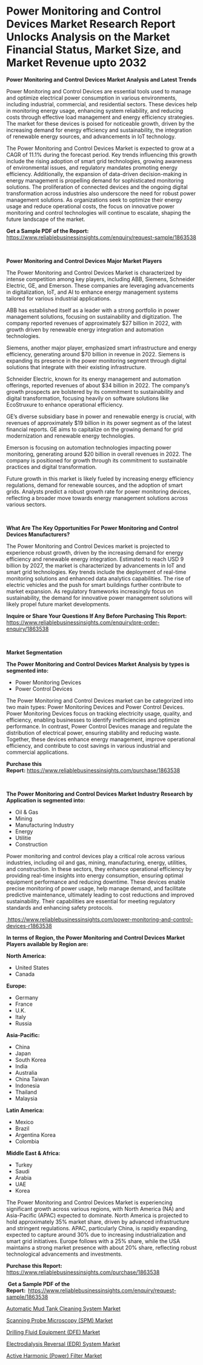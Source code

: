 <p><h1>Power Monitoring and Control Devices Market Research Report Unlocks Analysis on the Market Financial Status, Market Size, and Market Revenue upto 2032</h1></p><p><strong>Power Monitoring and Control Devices Market Analysis and Latest Trends</strong></p>
<p><p>Power Monitoring and Control Devices are essential tools used to manage and optimize electrical power consumption in various environments, including industrial, commercial, and residential sectors. These devices help in monitoring energy usage, enhancing system reliability, and reducing costs through effective load management and energy efficiency strategies. The market for these devices is poised for noticeable growth, driven by the increasing demand for energy efficiency and sustainability, the integration of renewable energy sources, and advancements in IoT technology.</p><p>The Power Monitoring and Control Devices Market is expected to grow at a CAGR of 11.1% during the forecast period. Key trends influencing this growth include the rising adoption of smart grid technologies, growing awareness of environmental issues, and regulatory mandates promoting energy efficiency. Additionally, the expansion of data-driven decision-making in energy management is propelling demand for sophisticated monitoring solutions. The proliferation of connected devices and the ongoing digital transformation across industries also underscore the need for robust power management solutions. As organizations seek to optimize their energy usage and reduce operational costs, the focus on innovative power monitoring and control technologies will continue to escalate, shaping the future landscape of the market.</p></p>
<p><strong>Get a Sample PDF of the Report:&nbsp;</strong> <a href="https://www.reliablebusinessinsights.com/enquiry/request-sample/1863538?utm_campaign=75&utm_medium=2&utm_source=Github&utm_content=ia&utm_term=28022025&utm_id=power-monitoring-and-control-devices">https://www.reliablebusinessinsights.com/enquiry/request-sample/1863538</a></p>
<p>&nbsp;</p>
<p><strong>Power Monitoring and Control Devices Major Market Players</strong></p>
<p><p>The Power Monitoring and Control Devices Market is characterized by intense competition among key players, including ABB, Siemens, Schneider Electric, GE, and Emerson. These companies are leveraging advancements in digitalization, IoT, and AI to enhance energy management systems tailored for various industrial applications.</p><p>ABB has established itself as a leader with a strong portfolio in power management solutions, focusing on sustainability and digitization. The company reported revenues of approximately $27 billion in 2022, with growth driven by renewable energy integration and automation technologies.</p><p>Siemens, another major player, emphasized smart infrastructure and energy efficiency, generating around $70 billion in revenue in 2022. Siemens is expanding its presence in the power monitoring segment through digital solutions that integrate with their existing infrastructure.</p><p>Schneider Electric, known for its energy management and automation offerings, reported revenues of about $34 billion in 2022. The company’s growth prospects are bolstered by its commitment to sustainability and digital transformation, focusing heavily on software solutions like EcoStruxure to enhance operational efficiency.</p><p>GE’s diverse subsidiary base in power and renewable energy is crucial, with revenues of approximately $19 billion in its power segment as of the latest financial reports. GE aims to capitalize on the growing demand for grid modernization and renewable energy technologies.</p><p>Emerson is focusing on automation technologies impacting power monitoring, generating around $20 billion in overall revenues in 2022. The company is positioned for growth through its commitment to sustainable practices and digital transformation.</p><p>Future growth in this market is likely fueled by increasing energy efficiency regulations, demand for renewable sources, and the adoption of smart grids. Analysts predict a robust growth rate for power monitoring devices, reflecting a broader move towards energy management solutions across various sectors.</p></p>
<p>&nbsp;</p>
<p><strong>What Are The Key Opportunities For Power Monitoring and Control Devices Manufacturers?</strong></p>
<p><p>The Power Monitoring and Control Devices market is projected to experience robust growth, driven by the increasing demand for energy efficiency and renewable energy integration. Estimated to reach USD 9 billion by 2027, the market is characterized by advancements in IoT and smart grid technologies. Key trends include the deployment of real-time monitoring solutions and enhanced data analytics capabilities. The rise of electric vehicles and the push for smart buildings further contribute to market expansion. As regulatory frameworks increasingly focus on sustainability, the demand for innovative power management solutions will likely propel future market developments.</p></p>
<p><strong>Inquire or Share Your Questions If Any Before Purchasing This Report:</strong> <a href="https://www.reliablebusinessinsights.com/enquiry/pre-order-enquiry/1863538?utm_campaign=75&utm_medium=2&utm_source=Github&utm_content=ia&utm_term=28022025&utm_id=power-monitoring-and-control-devices">https://www.reliablebusinessinsights.com/enquiry/pre-order-enquiry/1863538</a></p>
<p>&nbsp;</p>
<p><strong>Market Segmentation</strong></p>
<p><strong>The Power Monitoring and Control Devices Market Analysis by types is segmented into:</strong></p>
<p><ul><li>Power Monitoring Devices</li><li>Power Control Devices</li></ul></p>
<p><p>The Power Monitoring and Control Devices market can be categorized into two main types: Power Monitoring Devices and Power Control Devices. Power Monitoring Devices focus on tracking electricity usage, quality, and efficiency, enabling businesses to identify inefficiencies and optimize performance. In contrast, Power Control Devices manage and regulate the distribution of electrical power, ensuring stability and reducing waste. Together, these devices enhance energy management, improve operational efficiency, and contribute to cost savings in various industrial and commercial applications.</p></p>
<p><strong>Purchase this Report:&nbsp;</strong><a href="https://www.reliablebusinessinsights.com/purchase/1863538?utm_campaign=75&utm_medium=2&utm_source=Github&utm_content=ia&utm_term=28022025&utm_id=power-monitoring-and-control-devices">https://www.reliablebusinessinsights.com/purchase/1863538</a></p>
<p>&nbsp;</p>
<p><strong>The Power Monitoring and Control Devices Market Industry Research by Application is segmented into:</strong></p>
<p><ul><li>Oil & Gas</li><li>Mining</li><li>Manufacturing Industry</li><li>Energy</li><li>Utilitie</li><li>Construction</li></ul></p>
<p><p>Power monitoring and control devices play a critical role across various industries, including oil and gas, mining, manufacturing, energy, utilities, and construction. In these sectors, they enhance operational efficiency by providing real-time insights into energy consumption, ensuring optimal equipment performance and reducing downtime. These devices enable precise monitoring of power usage, help manage demand, and facilitate predictive maintenance, ultimately leading to cost reductions and improved sustainability. Their capabilities are essential for meeting regulatory standards and enhancing safety protocols.</p></p>
<p><a href="https://www.reliablebusinessinsights.com/power-monitoring-and-control-devices-r1863538?utm_campaign=75&utm_medium=2&utm_source=Github&utm_content=ia&utm_term=28022025&utm_id=power-monitoring-and-control-devices">&nbsp;https://www.reliablebusinessinsights.com/power-monitoring-and-control-devices-r1863538</a></p>
<p><strong>In terms of Region, the Power Monitoring and Control Devices Market Players available by Region are:</strong></p>
<p>
    <p> <strong> North America: </strong>
        <ul>
            <li>United States</li>
            <li>Canada</li>
        </ul>
        </p> 
    <p> <strong> Europe: </strong>
        <ul>
            <li>Germany</li>
            <li>France</li>
            <li>U.K.</li>
            <li>Italy</li>
            <li>Russia</li>
        </ul>
        </p> 
    <p> <strong> Asia-Pacific: </strong>
        <ul>
            <li>China</li>
            <li>Japan</li>
            <li>South Korea</li>
            <li>India</li>
            <li>Australia</li>
            <li>China Taiwan</li>
            <li>Indonesia</li>
            <li>Thailand</li>
            <li>Malaysia</li>
        </ul>
        </p> 
    <p> <strong> Latin America: </strong>
        <ul>
            <li>Mexico</li>
            <li>Brazil</li>
            <li>Argentina Korea</li>
            <li>Colombia</li>
        </ul>
        </p> 
    <p> <strong> Middle East & Africa: </strong>
        <ul>
            <li>Turkey</li>
            <li>Saudi</li>
            <li>Arabia</li>
            <li>UAE</li>
            <li>Korea</li>
        </ul>
    </p>
    </p>
<p><p>The Power Monitoring and Control Devices Market is experiencing significant growth across various regions, with North America (NA) and Asia-Pacific (APAC) expected to dominate. North America is projected to hold approximately 35% market share, driven by advanced infrastructure and stringent regulations. APAC, particularly China, is rapidly expanding, expected to capture around 30% due to increasing industrialization and smart grid initiatives. Europe follows with a 25% share, while the USA maintains a strong market presence with about 20% share, reflecting robust technological advancements and investments.</p></p>
<p><strong>Purchase this Report: </strong><a href="https://www.reliablebusinessinsights.com/purchase/1863538?utm_campaign=75&utm_medium=2&utm_source=Github&utm_content=ia&utm_term=28022025&utm_id=power-monitoring-and-control-devices">https://www.reliablebusinessinsights.com/purchase/1863538</a></p>
<p>&nbsp;<strong>Get a Sample PDF of the Report:&nbsp;&nbsp;</strong><a href="https://www.reliablebusinessinsights.com/enquiry/request-sample/1863538?utm_campaign=75&utm_medium=2&utm_source=Github&utm_content=ia&utm_term=28022025&utm_id=power-monitoring-and-control-devices">https://www.reliablebusinessinsights.com/enquiry/request-sample/1863538</a></p>
<p><strong></strong></p>
<p><p><a href="https://github.com/amoakuolaopa/Market-Research-Report-List-1/blob/main/automatic-mud-tank-cleaning-system-market.md?utm_campaign=75&utm_medium=2&utm_source=Github&utm_content=ia&utm_term=28022025&utm_id=power-monitoring-and-control-devices">Automatic Mud Tank Cleaning System Market</a></p><p><a href="https://github.com/tszkintruca/Market-Research-Report-List-1/blob/main/scanning-probe-microscopy-spm-market.md?utm_campaign=75&utm_medium=2&utm_source=Github&utm_content=ia&utm_term=28022025&utm_id=power-monitoring-and-control-devices">Scanning Probe Microscopy (SPM) Market</a></p><p><a href="https://github.com/aidelndasse/Market-Research-Report-List-1/blob/main/drilling-fluid-equipment-dfe-market.md?utm_campaign=75&utm_medium=2&utm_source=Github&utm_content=ia&utm_term=28022025&utm_id=power-monitoring-and-control-devices">Drilling Fluid Equipment (DFE) Market</a></p><p><a href="https://github.com/abuugjetaj/Market-Research-Report-List-1/blob/main/electrodialysis-reversal-edr-system-market.md?utm_campaign=75&utm_medium=2&utm_source=Github&utm_content=ia&utm_term=28022025&utm_id=power-monitoring-and-control-devices">Electrodialysis Reversal (EDR) System Market</a></p><p><a href="https://github.com/raquinyagua/Market-Research-Report-List-1/blob/main/active-harmonic-power-filter-market.md?utm_campaign=75&utm_medium=2&utm_source=Github&utm_content=ia&utm_term=28022025&utm_id=power-monitoring-and-control-devices">Active Harmonic (Power) Filter Market</a></p></p>